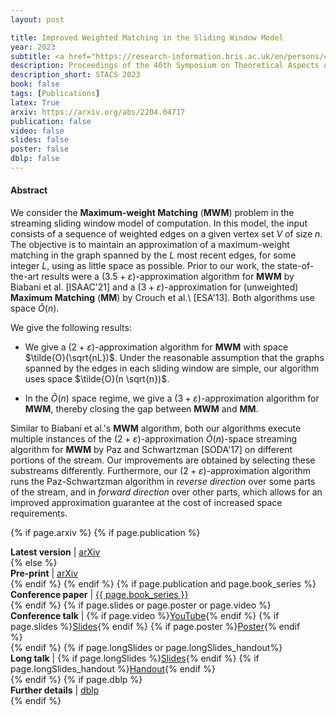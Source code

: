 ```yaml
---
layout: post

title: Improved Weighted Matching in the Sliding Window Model
year: 2023
subtitle: <a href="https://research-information.bris.ac.uk/en/persons/cezar-alexandru" target="_blank">Cezar-Mihail Alexandru</a>, <a href="https://iuuk.mff.cuni.cz/~koblich/" target="_blank">Pavel Dvořák</a>, <a href="http://www.christiankonrad.de/" target="_blank">Christian Konrad</a>, <strong>Kheeran K. Naidu</strong>
description: Proceedings of the 40th Symposium on Theoretical Aspects of Computer Science
description_short: STACS 2023
book: false
tags: [Publications]
latex: True
arxiv: https://arxiv.org/abs/2204.04717
publication: false
video: false
slides: false
poster: false
dblp: false
---
```


#### Abstract

We consider the **Maximum-weight Matching** (**MWM**) problem in the streaming sliding window model of computation. 
In this model, the input consists of a sequence of weighted edges on a given vertex set $V$ of size $n$.  
The objective is to maintain an approximation of a maximum-weight matching in the graph spanned by the $L$ most recent edges, for some integer $L$, using as little space as possible. 
Prior to our work, the state-of-the-art results were a $(3.5+\varepsilon)$-approximation algorithm for **MWM** by Biabani et al. [ISAAC'21] and a $(3+\varepsilon)$-approximation for (unweighted) **Maximum Matching** (**MM**) by Crouch et al.\ [ESA'13]. Both algorithms use space $\tilde{O}(n)$. 

We give the following results:

* We give a $(2+\varepsilon)$-approximation algorithm for **MWM** with space $\tilde{O}(\sqrt{nL})$. Under the reasonable assumption that the graphs spanned by the edges in each sliding window are simple, our algorithm uses space $\tilde{O}(n \sqrt{n})$. 
 
* In the $\tilde{O}(n)$ space regime, we give a $(3+\varepsilon)$-approximation algorithm for **MWM**, thereby closing the gap between **MWM** and **MM**. 


Similar to Biabani et al.'s **MWM** algorithm, both our algorithms execute multiple instances of the $(2+\varepsilon)$-approximation $\tilde{O}(n)$-space streaming algorithm for **MWM** by Paz and Schwartzman [SODA'17] on different portions of the stream. Our improvements are obtained by selecting these substreams differently. Furthermore, our $(2+\varepsilon)$-approximation algorithm runs the Paz-Schwartzman algorithm in *reverse direction* over some parts of the stream, and in *forward direction* over other parts, which allows for an improved approximation guarantee at the cost of increased space requirements.

{% if page.arxiv %}
{% if page.publication %}
<div class="page-tag" style="padding-right: 30px;">
    <span id="Attachments"><strong>Latest version</strong> | </span>
    <a href="{{ page.arxiv }}" target="_blank" class="tag">arXiv</a>
</div>
{% else %}
<div class="page-tag" style="padding-right: 30px;">
    <span id="Attachments"><strong>Pre-print</strong> | </span>
    <a href="{{ page.arxiv }}" target="_blank" class="tag">arXiv</a>
</div>
{% endif %}
{% endif %}
{% if page.publication and page.book_series %}
<div class="page-tag" style="padding-right: 30px;">
    <span id="Attachments"><strong>Conference paper</strong> | </span>
    <a href="{{ page.publication }}" target="_blank" class="tag">{{ page.book_series }}</a>
</div>
{% endif %}
{% if page.slides or page.poster or page.video %}
<div class="page-tag" style="padding-right: 30px;">
    <span id="Attachments"><strong>Conference talk</strong> | </span>
    {% if page.video %}<a href="{{ page.video }}" target="_blank" class="tag">YouTube</a>{% endif %}
    {% if page.slides %}<a href="{{site.baseurl}}{{ page.slides }}" class="tag">Slides</a>{% endif %}
    {% if page.poster %}<a href="{{site.baseurl}}{{ page.poster }}" class="tag">Poster</a>{% endif %}
</div>
{% endif %}
{% if page.longSlides or page.longSlides_handout%}
<div class="page-tag" style="padding-right: 30px;">
    <span id="Attachments"><strong>Long talk</strong> | </span>
    {% if page.longSlides %}<a href="{{site.baseurl}}{{ page.longSlides }}" class="tag">Slides</a>{% endif %}
    {% if page.longSlides_handout %}<a href="{{site.baseurl}}{{ page.longSlides_handout }}" class="tag">Handout</a>{% endif %}
</div>
{% endif %}
{% if page.dblp %}
<div class="page-tag" style="padding-right: 30px;">
    <span id="Attachments"><strong>Further details</strong> | </span>
    <a href="{{ page.dblp }}" target="_blank" class="tag">dblp</a>
</div>
{% endif %}
